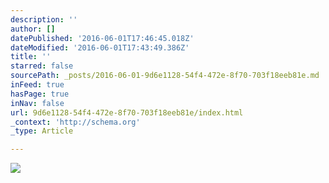 ```yaml
---
description: ''
author: []
datePublished: '2016-06-01T17:46:45.018Z'
dateModified: '2016-06-01T17:43:49.386Z'
title: ''
starred: false
sourcePath: _posts/2016-06-01-9d6e1128-54f4-472e-8f70-703f18eeb81e.md
inFeed: true
hasPage: true
inNav: false
url: 9d6e1128-54f4-472e-8f70-703f18eeb81e/index.html
_context: 'http://schema.org'
_type: Article

---
```

![](https://the-grid-user-content.s3-us-west-2.amazonaws.com/d5b26012-3dcc-4d64-aba4-af18c402e84b.jpg)